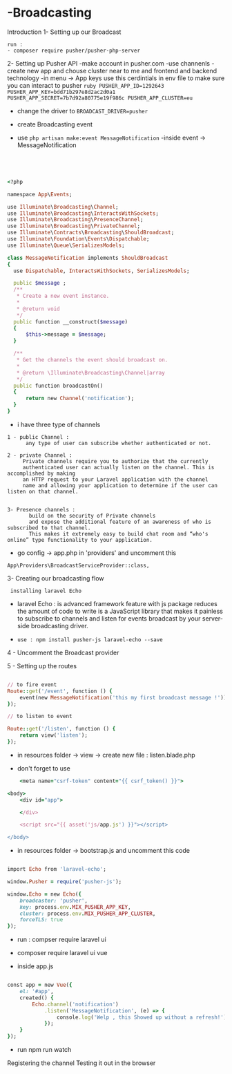 # -Broadcasting


Introduction
1- Setting up our Broadcast

    run :
    - composer require pusher/pusher-php-server


2- Setting up Pusher API
  -make account in pusher.com
  -use channenls
  -create new app and chouse cluster near to me and frontend and backend technology
  -in menu -> App keys use this cerdintials in env file to make sure you can interact to pusher 
     ```ruby
    PUSHER_APP_ID=1292643
    PUSHER_APP_KEY=bdd71b297e8d2ac2d0a1
    PUSHER_APP_SECRET=7b7d92a80775e19f986c
    PUSHER_APP_CLUSTER=eu
     ```

  - change the driver to  ```BROADCAST_DRIVER=pusher```





  - create Broadcasting event 

  - use  ```php artisan make:event MessageNotification``` 
  -inside event -> MessageNotification

  ```ruby

 


<?php

namespace App\Events;

use Illuminate\Broadcasting\Channel;
use Illuminate\Broadcasting\InteractsWithSockets;
use Illuminate\Broadcasting\PresenceChannel;
use Illuminate\Broadcasting\PrivateChannel;
use Illuminate\Contracts\Broadcasting\ShouldBroadcast;
use Illuminate\Foundation\Events\Dispatchable;
use Illuminate\Queue\SerializesModels;

class MessageNotification implements ShouldBroadcast
{
    use Dispatchable, InteractsWithSockets, SerializesModels;

    public $message ;
    /**
     * Create a new event instance.
     *
     * @return void
     */
    public function __construct($message)
    {
        $this->message = $message;
    }

    /**
     * Get the channels the event should broadcast on.
     *
     * @return \Illuminate\Broadcasting\Channel|array
     */
    public function broadcastOn()
    {
        return new Channel('notification');
    }
}


  ```


   - i have three type of channels 

    1 - public Channel :
          any type of user can subscribe whether authenticated or not.

    2 - private Channel :
         Private channels require you to authorize that the currently
         authenticated user can actually listen on the channel. This is accomplished by making
         an HTTP request to your Laravel application with the channel
         name and allowing your application to determine if the user can listen on that channel.


    3- Presence channels : 
           build on the security of Private channels
           and expose the additional feature of an awareness of who is subscribed to that channel.
           This makes it extremely easy to build chat room and “who's online” type functionality to your application.



   - go config -> app.php in 'providers' and uncomment this   
    
   ```  
   App\Providers\BroadcastServiceProvider::class, 
   ```

   
 
 3-  Creating our broadcasting flow

     installing laravel Echo 

   - laravel Echo : is advanced framework feature with js package reduces the amount of code to write 
                   is a JavaScript library that makes it painless to subscribe to channels and listen for events broadcast
                   by your server-side broadcasting driver.

  - ```use : npm install pusher-js laravel-echo --save```


 4 -  Uncomment the Broadcast provider


 5 - Setting up the routes

```ruby

// to fire event
Route::get('/event', function () {
    event(new MessageNotification('this my first broadcast message !'));
});

// to listen to event

Route::get('/listen', function () {
    return view('listen');
});

```

- in resources folder -> view ->  create new file : listen.blade.php

 - don't forget to use 
```ruby 
    <meta name="csrf-token" content="{{ csrf_token() }}">

<body>
    <div id="app">

    </div>

    <script src="{{ asset('js/app.js') }}"></script>

</body>
```

- in resources folder -> bootstrap.js and uncomment this code 

```ruby

import Echo from 'laravel-echo';

window.Pusher = require('pusher-js');

window.Echo = new Echo({
    broadcaster: 'pusher',
    key: process.env.MIX_PUSHER_APP_KEY,
    cluster: process.env.MIX_PUSHER_APP_CLUSTER,
    forceTLS: true
});

```

 - run : compser require laravel ui

 - composer require laravel  ui vue 


 - inside app.js 

```ruby 

const app = new Vue({
    el: '#app',
    created() {
        Echo.channel('notification')
            .listen('MessageNotification', (e) => {
                console.log('Welp , this Showed up without a refresh!');
            });
    }
});

```

 - run npm run watch 




 Registering the channel
 Testing it out in the browser
